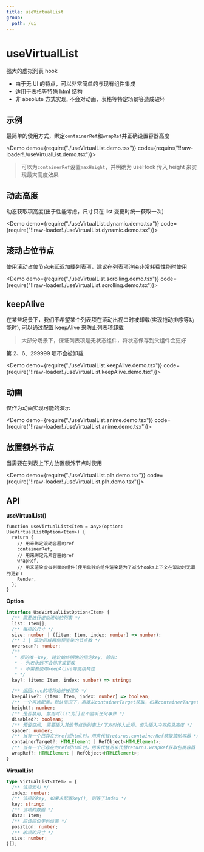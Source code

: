 ```yaml
---
title: useVirtualList
group:
  path: /ui
---
```


# useVirtualList

强大的虚拟列表 hook

- 由于无 UI 的特点，可以非常简单的与现有组件集成
- 适用于表格等特殊 html 结构
- 非 absolute 方式实现, 不会对动画、表格等特定场景等造成破坏

## 示例

最简单的使用方式，绑定`containerRef`和`wrapRef`并正确设置容器高度

<Demo demo={require("./useVirtualList.demo.tsx")} code={require("!!raw-loader!./useVirtualList.demo.tsx")}></Demo>

> 可以为`containerRef`设置`maxHeight`，并明确为 useHook 传入 height 来实现最大高度效果

## 动态高度

动态获取项高度(出于性能考虑，尺寸只在 list 变更时统一获取一次)

<Demo demo={require("./useVirtualList.dynamic.demo.tsx")} code={require("!!raw-loader!./useVirtualList.dynamic.demo.tsx")}></Demo>

## 滚动占位节点

使用滚动占位节点来延迟加载列表项，建议在列表项渲染非常耗费性能时使用

<Demo demo={require("./useVirtualList.scrolling.demo.tsx")} code={require("!!raw-loader!./useVirtualList.scrolling.demo.tsx")}></Demo>

## keepAlive

在某些场景下，我们不希望某个列表项在滚动出视口时被卸载(实现拖动排序等功能时), 可以通过配置 keepAlive 来防止列表项卸载

> 大部分场景下，保证列表项是无状态组件，将状态保存到父组件会更好

第 2、6、299999 项不会被卸载

<Demo demo={require("./useVirtualList.keepAlive.demo.tsx")} code={require("!!raw-loader!./useVirtualList.keepAlive.demo.tsx")}></Demo>

## 动画

仅作为动画实现可能的演示

<Demo demo={require("./useVirtualList.anime.demo.tsx")} code={require("!!raw-loader!./useVirtualList.anime.demo.tsx")}></Demo>

## 放置额外节点

当需要在列表上下方放置额外节点时使用

<code src="./useVirtualList.plh.demo.tsx"></code>
<Demo demo={require("./useVirtualList.plh.demo.tsx")} code={require("!!raw-loader!./useVirtualList.plh.demo.tsx")}></Demo>

## API

**useVirtualList()**

```tsx | pure
function useVirtualList<Item = any>(option: UseVirtualListOption<Item>) {
  return {
    // 用来绑定滚动容器的ref
    containerRef,
    // 用来绑定元素容器的ref
    wrapRef,
    // 用来渲染虚拟列表的组件(使用单独的组件渲染是为了减少hooks上下文在滚动时无谓的更新)
    Render,
  };
}
```

**Option**

```ts
interface UseVirtualListOption<Item> {
  /** 需要进行虚拟滚动的列表 */
  list: Item[];
  /** 每项的尺寸 */
  size: number | ((item: Item, index: number) => number);
  /** 1 | 滚动区域两侧预渲染的节点数 */
  overscan?: number;
  /**
   * 项的唯一key, 建议始终明确的指定key, 除非:
   * - 列表永远不会排序或更改
   * - 不需要使用keepAlive等高级特性
   * */
  key?: (item: Item, index: number) => string;

  /** 返回true的项将始终被渲染 */
  keepAlive?: (item: Item, index: number) => boolean;
  /** 一个可选配置，默认情况下，高度从containerTarget获取，如果containerTarget没有实际高度或需要实现"最大高度"效果时，使用此配置 */
  height?: number;
  /** 是否禁用, 禁用时list为[]且不监听任何事件 */
  disabled?: boolean;
  /** 预留空间, 需要插入其他节点到列表上/下方时传入此项，值为插入内容的总高度 */
  space?: number;
  /** 当有一个已存在的ref或html时，用来代替returns.containerRef获取滚动容器 */
  containerTarget?: HTMLElement | RefObject<HTMLElement>;
  /** 当有一个已存在的ref或html时，用来代替用来代替returns.wrapRef获取包裹容器 */
  wrapRef?: HTMLElement | RefObject<HTMLElement>;
}
```

**VirtualList**

```ts
type VirtualList<Item> = {
  /** 该项索引 */
  index: number;
  /** 该项的key, 如果未配置key(), 则等于index */
  key: string;
  /** 该项的数据 */
  data: Item;
  /** 应该应位于的位置 */
  position: number;
  /** 改项的尺寸 */
  size: number;
}[];
```
